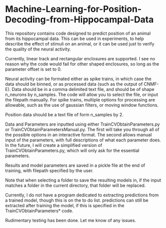 # Machine-Learning-for-Position-Decoding-from-Hippocampal-Data
This repository contains code designed to predict position of an animal from its hippocampal data. This can be used in experiments, to help describe the effect of stimuli on an animal, or it can be used just to verify the quality of the neural activity.

Currently, linear track and rectangular enclosures are supported. I see no reason why the code would fail for other shaped enclosures, so long as the parameter offset is set to 0.

Neural activity can be formated either as spike trains, in which case the data should be binned, or as processed data (such as the output of CNMF-E). Data should be in a comma delimited text file, and should be of shape n_neurons by n_samples. The code will allow you to select the file, or input the filepath manually. For spike trains, multiple options for processing are allowable, such as the use of gaussian filters, or moving window functions.

Position data should be a text file of form n_samples by 2. 


Data and Parameters are inputted using either TrainCVObtainParameters.py or TrainCVObtainParametersManual.py. The first will take you through all of the possible options in an interactive format. The second allows manual input of the parameters, with full descriptions of what each parameter does. In the future, I will create a simplified version of TrainCVObtainParameters.py, which will only ask for the essential parameters.


Results and model parameters are saved in a pickle file at the end of training, with filepath specified by the user.

Note that when selecting a folder to save the resulting models in, if the input matches a folder in the current directory, that folder will be replaced.


Currently, I do not have a program dedicated to extracting predictions from a trained model, though this is on the to do list. predictions can still be extracted after training the model, if this is specified in the TrainCVObtainParameters* code.

Rudimentary testing has been done. Let me know of any issues.
